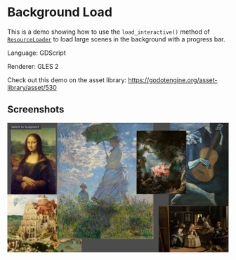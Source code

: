 # Background Load

This is a demo showing how to use the `load_interactive()` method of
[`ResourceLoader`](https://docs.godotengine.org/en/latest/classes/class_resourceloader.html)
to load large scenes in the background with a progress bar.

Language: GDScript

Renderer: GLES 2

Check out this demo on the asset library: https://godotengine.org/asset-library/asset/530

## Screenshots

![Screenshot](screenshots/paintings.png)
